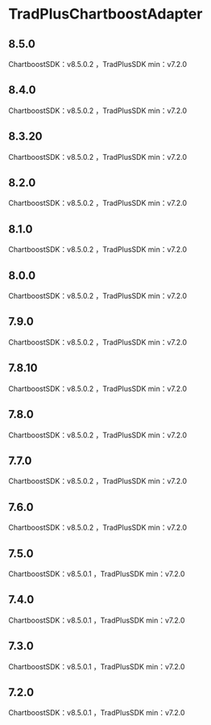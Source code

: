 # TradPlusChartboostAdapter

## 8.5.0

ChartboostSDK：v8.5.0.2 ，TradPlusSDK min：v7.2.0

## 8.4.0

ChartboostSDK：v8.5.0.2 ，TradPlusSDK min：v7.2.0

## 8.3.20

ChartboostSDK：v8.5.0.2 ，TradPlusSDK min：v7.2.0

## 8.2.0

ChartboostSDK：v8.5.0.2 ，TradPlusSDK min：v7.2.0

## 8.1.0

ChartboostSDK：v8.5.0.2 ，TradPlusSDK min：v7.2.0

## 8.0.0

ChartboostSDK：v8.5.0.2 ，TradPlusSDK min：v7.2.0

## 7.9.0

ChartboostSDK：v8.5.0.2 ，TradPlusSDK min：v7.2.0

## 7.8.10

ChartboostSDK：v8.5.0.2 ，TradPlusSDK min：v7.2.0

## 7.8.0

ChartboostSDK：v8.5.0.2 ，TradPlusSDK min：v7.2.0

## 7.7.0

ChartboostSDK：v8.5.0.2 ，TradPlusSDK min：v7.2.0

## 7.6.0

ChartboostSDK：v8.5.0.2 ，TradPlusSDK min：v7.2.0

## 7.5.0

ChartboostSDK：v8.5.0.1 ，TradPlusSDK min：v7.2.0

## 7.4.0

ChartboostSDK：v8.5.0.1 ，TradPlusSDK min：v7.2.0

## 7.3.0

ChartboostSDK：v8.5.0.1 ，TradPlusSDK min：v7.2.0

## 7.2.0

ChartboostSDK：v8.5.0.1 ，TradPlusSDK min：v7.2.0